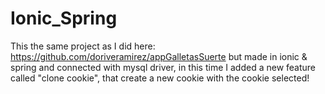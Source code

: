# Ionic_Spring
This the same project as I did here: https://github.com/doriveramirez/appGalletasSuerte
but made in ionic & spring and connected with mysql driver, 
in this time I added a new feature called "clone cookie", that create a new cookie with the cookie selected!
